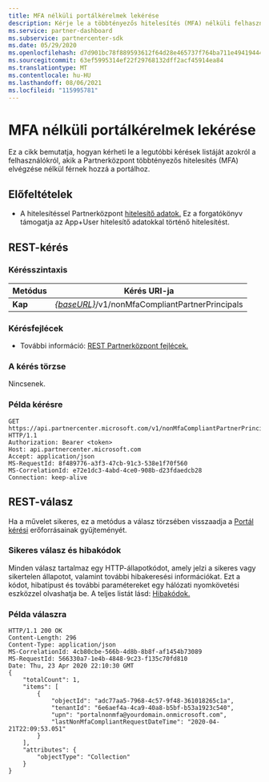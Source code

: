 ```yaml
---
title: MFA nélküli portálkérelmek lekérése
description: Kérje le a többtényezős hitelesítés (MFA) nélküli felhasználói kérelmek listáját a Partner REST API.
ms.service: partner-dashboard
ms.subservice: partnercenter-sdk
ms.date: 05/29/2020
ms.openlocfilehash: d7d901bc78f889593612f64d28e465737f764ba711e49419444de6971c56d404
ms.sourcegitcommit: 63ef5995314ef22f29768132dff2acf45914ea84
ms.translationtype: MT
ms.contentlocale: hu-HU
ms.lasthandoff: 08/06/2021
ms.locfileid: "115995781"
---
```

# <a name="get-portal-requests-without-mfa"></a>MFA nélküli portálkérelmek lekérése

Ez a cikk bemutatja, hogyan kérheti le a legutóbbi kérések listáját azokról a felhasználókról, akik a Partnerközpont többtényezős hitelesítés (MFA) elvégzése nélkül férnek hozzá a portálhoz.

## <a name="prerequisites"></a>Előfeltételek

- A hitelesítéssel Partnerközpont [hitelesítő adatok.](partner-center-authentication.md) Ez a forgatókönyv támogatja az App+User hitelesítő adatokkal történő hitelesítést.

## <a name="rest-request"></a>REST-kérés

### <a name="request-syntax"></a>Kérésszintaxis

| Metódus  | Kérés URI-ja                                                  |
|---------|--------------------------------------------------------------|
| **Kap** | [*{baseURL}*](partner-center-rest-urls.md)/v1/nonMfaCompliantPartnerPrincipals |

### <a name="request-headers"></a>Kérésfejlécek

- További információ: [REST Partnerközpont fejlécek.](headers.md)

### <a name="request-body"></a>A kérés törzse

Nincsenek.

### <a name="request-example"></a>Példa kérésre

```http
GET https://api.partnercenter.microsoft.com/v1/nonMfaCompliantPartnerPrincipals HTTP/1.1
Authorization: Bearer <token>
Host: api.partnercenter.microsoft.com
Accept: application/json
MS-RequestId: 8f489776-a3f3-47cb-91c3-538e1f70f560
MS-CorrelationId: e72e1dc3-4abd-4ce0-908b-d23fdaedcb28
Connection: keep-alive

```

## <a name="rest-response"></a>REST-válasz

Ha a művelet sikeres, ez a metódus a válasz törzsében visszaadja a [Portál kérési](mfa-resources.md#portal-request-without-mfa) erőforrásainak gyűjteményét.

### <a name="response-success-and-error-codes"></a>Sikeres válasz és hibakódok

Minden válasz tartalmaz egy HTTP-állapotkódot, amely jelzi a sikeres vagy sikertelen állapotot, valamint további hibakeresési információkat. Ezt a kódot, hibatípust és további paramétereket egy hálózati nyomkövetési eszközzel olvashatja be. A teljes listát lásd: [Hibakódok.](error-codes.md)

### <a name="response-example"></a>Példa válaszra

``` http
HTTP/1.1 200 OK
Content-Length: 296
Content-Type: application/json
MS-CorrelationId: 4cb80cbe-566b-4d8b-8b8f-af1454b73089
MS-RequestId: 566330a7-1e4b-4848-9c23-f135c70fd810
Date: Thu, 23 Apr 2020 22:10:30 GMT
{
    "totalCount": 1,
    "items": [
        {
            "objectId": "adc77aa5-7968-4c57-9f48-361018265c1a",
            "tenantId": "6e6aef4a-4ca9-40a8-b5bf-b53a1923c540",
            "upn": "portalnonmfa@yourdomain.onmicrosoft.com",
            "lastNonMfaCompliantRequestDateTime": "2020-04-21T22:09:53.051"
        }
    ],
    "attributes": {
        "objectType": "Collection"
    }
}
```

